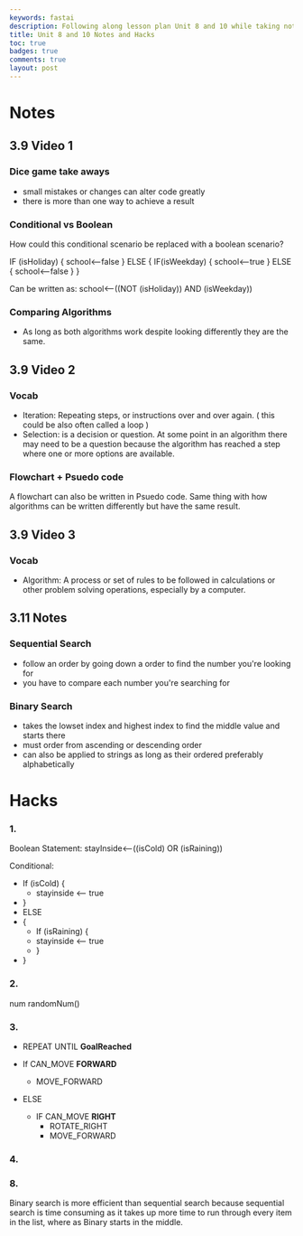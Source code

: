 ```yaml
---
keywords: fastai
description: Following along lesson plan Unit 8 and 10 while taking notes and doing the Hacks.
title: Unit 8 and 10 Notes and Hacks
toc: true 
badges: true
comments: true
layout: post
---
```


# Notes

## 3.9 Video 1

### Dice game take aways

- small mistakes or changes can alter code greatly
- there is more than one way to achieve a result

### Conditional vs Boolean

How could this conditional scenario be replaced with a boolean scenario?

IF (isHoliday)
{
school⟵false
}
ELSE
{
IF(isWeekday)
{
school⟵true
}
ELSE
{
school⟵false
}
}

Can be written as: school⟵((NOT (isHoliday)) AND (isWeekday))

### Comparing Algorithms

- As long as both algorithms work despite looking differently they are the same.


## 3.9 Video 2

### Vocab

- Iteration: Repeating steps, or instructions over and over again. ( this could be also often called a loop )
- Selection: is a decision or question. At some point in an algorithm there may need to be a question because the algorithm has reached a step where one or more options are available.

### Flowchart + Psuedo code

A flowchart can also be written in Psuedo code. Same thing with how algorithms can be written differently but have the same result.

## 3.9 Video 3

### Vocab

- Algorithm: A process or set of rules to be followed in calculations or other problem solving operations, especially by a computer.

## 3.11 Notes

### Sequential Search

- follow an order by going down a order to find the number you're looking for 
- you have to compare each number you're searching for

### Binary Search

- takes the lowset index and highest index to find the middle value and starts there
- must order from ascending or descending order 
- can also be applied to strings as long as their ordered preferably alphabetically

# Hacks

### 1.

Boolean Statement: stayInside⟵((isCold) OR (isRaining))

Conditional:

- If (isCold) {
    - stayinside ⟵ true
- }
- ELSE
- {
    - If (isRaining) {
    - stayinside ⟵ true
    - }
- }

### 2. 

num 
randomNum()

### 3.

- REPEAT UNTIL **GoalReached**

- If CAN_MOVE **FORWARD**
    - MOVE_FORWARD
- ELSE
    - IF CAN_MOVE **RIGHT**
        -  ROTATE_RIGHT
        - MOVE_FORWARD

### 4. 

### 8.

Binary search is more efficient than sequential search because sequential search is time consuming as it takes up more time to run through every item in the list, where as Binary starts in the middle. 


